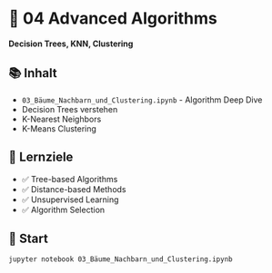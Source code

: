# 🌳 04 Advanced Algorithms

**Decision Trees, KNN, Clustering**

## 📚 Inhalt

- `03_Bäume_Nachbarn_und_Clustering.ipynb` - Algorithm Deep Dive
- Decision Trees verstehen
- K-Nearest Neighbors
- K-Means Clustering

## 🎯 Lernziele

- ✅ Tree-based Algorithms
- ✅ Distance-based Methods
- ✅ Unsupervised Learning
- ✅ Algorithm Selection

## 🚀 Start

```bash
jupyter notebook 03_Bäume_Nachbarn_und_Clustering.ipynb
```
